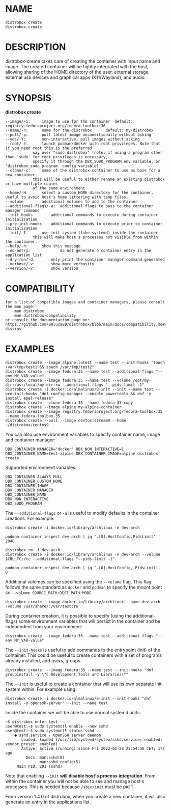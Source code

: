 <!-- markdownlint-disable MD010 MD036 -->
# NAME

	distrobox create
	distrobox-create

# DESCRIPTION

distrobox-create takes care of creating the container with input name and image.
The created container will be tightly integrated with the host, allowing sharing of
the HOME directory of the user, external storage, external usb devices and
graphical apps (X11/Wayland), and audio.

# SYNOPSIS

**distrobox create**

	--image/-i:		image to use for the container	default: registry.fedoraproject.org/fedora-toolbox:36
	--name/-n:		name for the distrobox		default: my-distrobox
	--pull/-p:		pull latest image unconditionally without asking
	--yes/-Y:		non-interactive, pull images without asking
	--root/-r:		launch podman/docker with root privileges. Note that if you need root this is the preferred
				way over "sudo distrobox" (note: if using a program other than 'sudo' for root privileges is necessary,
				specify it through the DBX_SUDO_PROGRAM env variable, or 'distrobox_sudo_program' config variable)
	--clone/-c:		name of the distrobox container to use as base for a new container
				this will be useful to either rename an existing distrobox or have multiple copies
				of the same environment.
	--home/-H		select a custom HOME directory for the container. Useful to avoid host's home littering with temp files.
	--volume		additional volumes to add to the container
	--additional-flags/-a:	additional flags to pass to the container manager command
	--init-hooks		additional commands to execute during container initialization
	--pre-init-hooks	additional commands to execute prior to container initialization
	--init/-I		use init system (like systemd) inside the container.
				this will make host's processes not visible from within the container.
	--help/-h:		show this message
	--no-entry:             do not generate a container entry in the application list
	--dry-run/-d:		only print the container manager command generated
	--verbose/-v:		show more verbosity
	--version/-V:		show version

# COMPATIBILITY

	for a list of compatible images and container managers, please consult the man page:
		man distrobox
		man distrobox-compatibility
	or consult the documentation page on: https://github.com/89luca89/distrobox/blob/main/docs/compatibility.md#containers-distros

# EXAMPLES

	distrobox create --image alpine:latest --name test --init-hooks "touch /var/tmp/test1 && touch /var/tmp/test2"
	distrobox create --image fedora:35 --name test --additional-flags "--env MY_VAR-value"
	distrobox create --image fedora:35 --name test --volume /opt/my-dir:/usr/local/my-dir:rw --additional-flags "--pids-limit -1"
	distrobox create -i docker.io/almalinux/8-init --init --name test --pre-init-hooks "dnf config-manager --enable powertools && dnf -y install epel-release"
	distrobox create --clone fedora-35 --name fedora-35-copy
	distrobox create --image alpine my-alpine-container
	distrobox create --image registry.fedoraproject.org/fedora-toolbox:35 --name fedora-toolbox-35
	distrobox create --pull --image centos:stream9 --home ~/distrobox/centos9

You can also use environment variables to specify container name, image and container manager:

	DBX_CONTAINER_MANAGER="docker" DBX_NON_INTERACTIVE=1 DBX_CONTAINER_NAME=test-alpine DBX_CONTAINER_IMAGE=alpine distrobox-create

Supported environment variables:

	DBX_CONTAINER_ALWAYS_PULL
	DBX_CONTAINER_CUSTOM_HOME
	DBX_CONTAINER_IMAGE
	DBX_CONTAINER_MANAGER
	DBX_CONTAINER_NAME
	DBX_NON_INTERACTIVE
	DBX_SUDO_PROGRAM

The `--additional-flags` or `-a` is useful to modify defaults in the container creations.
For example:

	distrobox create -i docker.io/library/archlinux -n dev-arch

	podman container inspect dev-arch | jq '.[0].HostConfig.PidsLimit'
	2048

	distrobox rm -f dev-arch
	distrobox create -i docker.io/library/archlinux -n dev-arch --volume $CBL_TC:/tc --additional-flags "--pids-limit -1"

	podman container inspect dev-arch | jq '.[0].HostConfig,.PidsLimit'
	0

Additional volumes can be specified using the `--volume` flag. This flag follows the
same standard as `docker` and `podman` to specify the mount point so `--volume SOURCE_PATH:DEST_PATH:MODE`.

	distrobox create --image docker.io/library/archlinux --name dev-arch --volume /usr/share/:/var/test:ro

During container creation, it is possible to specify (using the additional-flags) some
environment variables that will persist in the container and be independent from your environment:

	distrobox create --image fedora:35 --name test --additional-flags "--env MY_VAR-value"

The `--init-hooks` is useful to add commands to the entrypoint (init) of the container.
This could be useful to create containers with a set of programs already installed, add users, groups.

	distrobox create  --image fedora:35 --name test --init-hooks "dnf groupinstall -y \"C Development Tools and Libraries\""

The `--init` is useful to create a container that will use its own separate init system within.
For example using:

	distrobox create -i docker.io/almalinux/8-init --init-hooks "dnf install -y openssh-server" --init --name test

Inside the container we will be able to use normal systemd units:

	~$ distrobox enter test
	user@test:~$ sudo systemctl enable --now sshd
	user@test:~$ sudo systemctl status sshd
		● sshd.service - OpenSSH server daemon
		   Loaded: loaded (/usr/lib/systemd/system/sshd.service; enabled; vendor preset: enabled)
		   Active: active (running) since Fri 2022-01-28 22:54:50 CET; 17s ago
			 Docs: man:sshd(8)
				   man:sshd_config(5)
		 Main PID: 291 (sshd)

Note that enabling `--init` **will disable host's process integration**.
From within the container you will not be able to see and manage host's processes.
This is needed because `/sbin/init` must be pid 1.

From version 1.4.0 of distrobox, when you create a new container, it will also generate
an entry in the applications list.
